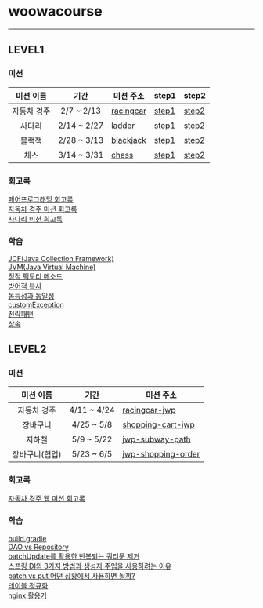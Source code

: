 # woowacourse

---


## LEVEL1

### 미션

|  미션 이름  |      기간      | 미션 주소                                                      | step1                                                             | step2                                                             |
|:-------:|:------------:|------------------------------------------------------------|-------------------------------------------------------------------|-------------------------------------------------------------------|
| 자동차 경주  |  2/7 ~ 2/13  | [racingcar](https://github.com/seokhwan-an/java-racingcar) | [step1](https://github.com/seokhwan-an/java-racingcar/tree/step1) | [step2](https://github.com/seokhwan-an/java-racingcar/tree/step2) |
|   사다리   | 2/14 ~ 2/27  | [ladder](https://github.com/seokhwan-an/java-ladder)       | [step1](https://github.com/seokhwan-an/java-ladder/tree/step1)    | [step2](https://github.com/seokhwan-an/java-ladder/tree/step2)    |
|   블랙잭   | 2/28 ~ 3/13  | [blackjack](https://github.com/seokhwan-an/java-blackjack) | [step1](https://github.com/seokhwan-an/java-blackjack/tree/step1) | [step2](https://github.com/seokhwan-an/java-blackjack/tree/step2) |
|   체스    | 3/14 ~ 3/31  | [chess](https://github.com/seokhwan-an/java-chess)         | [step1](https://github.com/seokhwan-an/java-chess/tree/step1)     | [step2](https://github.com/seokhwan-an/java-chess/tree/step2)     |

### 회고록
[페어프로그래밍 회고록](https://velog.io/@seokhwan-an/%ED%8E%98%EC%96%B4%ED%94%84%EB%A1%9C%EA%B7%B8%EB%9E%98%EB%B0%8D-%ED%9A%8C%EA%B3%A0%EB%A1%9D)
<br>
[자동차 경주 미션 회고록](https://velog.io/@seokhwan-an/%EC%9E%90%EB%8F%99%EC%B0%A8-%EA%B2%BD%EC%A3%BC-%EB%AF%B8%EC%85%98-%ED%9A%8C%EA%B3%A0%EB%A1%9D)
<br>
[사다리 미션 회고록](https://velog.io/@seokhwan-an/%EC%82%AC%EB%8B%A4%EB%A6%AC-%EB%AF%B8%EC%85%98-%ED%9A%8C%EA%B3%A0%EB%A1%9D)
### 학습
[JCF(Java Collection Framework)](https://velog.io/@seokhwan-an/JCFJava-Collection-Framework)
<br>
[JVM(Java Virtual Machine)](https://velog.io/@seokhwan-an/JVM)
<br>
[정적 팩토리 메소드](https://velog.io/@seokhwan-an/%EC%A0%95%EC%A0%81-%ED%8C%A9%ED%86%A0%EB%A6%AC-%EB%A9%94%EC%86%8C%EB%93%9C-o17sifs5)
<br>
[방어적 복사](https://velog.io/@seokhwan-an/%EB%B0%A9%EC%96%B4%EC%A0%81-%EB%B3%B5%EC%82%AC)
<br>
[동등성과 동일성](https://velog.io/@seokhwan-an/%EB%8F%99%EB%93%B1%EC%84%B1%EA%B3%BC-%EB%8F%99%EC%9D%BC%EC%84%B1)
<br>
[customException](https://velog.io/@seokhwan-an/Custom-Exception)
<br>
[전략패턴](https://velog.io/@seokhwan-an/%EC%A0%84%EB%9E%B5-%ED%8C%A8%ED%84%B4)
<br>
[상속](https://velog.io/@seokhwan-an/%EC%83%81%EC%86%8D)

## LEVEL2

### 미션

|  미션 이름   |     기간      | 미션 주소                                                                       |
|:--------:|:-----------:|-----------------------------------------------------------------------------|
|  자동차 경주  | 4/11 ~ 4/24 | [racingcar-jwp](https://github.com/seokhwan-an/jwp-racingcar)               |
|   장바구니   | 4/25 ~ 5/8  | [shopping-cart-jwp](https://github.com/seokhwan-an/jwp-shopping-cart.git)   |
|   지하철    | 5/9 ~ 5/22  | [jwp-subway-path](https://github.com/seokhwan-an/jwp-subway-path/tree/main) | 
| 장바구니(협업) | 5/23 ~ 6/5  | [jwp-shopping-order](https://github.com/seokhwan-an/jwp-shopping-order)     |

### 회고록
[자동차 경주 웹 미션 회고록](https://velog.io/@seokhwan-an/%EC%9E%90%EB%8F%99%EC%B0%A8-%EC%9B%B9-%EA%B2%BD%EC%A3%BC-%EB%AF%B8%EC%85%98-%ED%9A%8C%EA%B3%A0%EB%A1%9D)

### 학습
[build.gradle](https://velog.io/@seokhwan-an/build.gadle)
<br>
[DAO vs Repository](https://velog.io/@seokhwan-an/DAO-vs-Repository)
<br>
[batchUpdate를 활용한 반복되는 쿼리문 제거](https://velog.io/@seokhwan-an/batchUpdate%EB%A5%BC-%ED%99%9C%EC%9A%A9%ED%95%9C-%EB%B0%98%EB%B3%B5%EB%90%98%EB%8A%94-%EC%BF%BC%EB%A6%AC%EB%AC%B8-%EC%A0%9C%EA%B1%B0)
<br>
[스프링 DI의 3가지 방법과 생성자 주입을 사용하려는 이유](https://velog.io/@seokhwan-an/DIDependency-Injection%EC%9D%98-3%EA%B0%80%EC%A7%80-%EB%B0%A9%EB%B2%95%EA%B3%BC-%EC%83%9D%EC%84%B1%EC%9E%90-%EC%A3%BC%EC%9E%85%EC%9D%84-%EC%9D%B4%EC%9A%A9%ED%95%B4%EC%95%BC%ED%95%98%EB%8A%94-%EC%9D%B4%EC%9C%A0)
<br>
[patch vs put 어떤 상황에서 사용하면 될까?](https://velog.io/@seokhwan-an/PATCH-vs-PUT-%EC%96%B4%EB%96%A4-%EC%83%81%ED%99%A9%EC%97%90%EC%84%9C-%EC%9D%B4%EC%9A%A9%ED%95%98%EB%A9%B4-%EB%90%A0%EA%B9%8C)
<br>
[테이블 정규화](https://velog.io/@seokhwan-an/%ED%85%8C%EC%9D%B4%EB%B8%94-%EC%A0%95%EA%B7%9C%ED%99%94)
<br>
[nginx 활용기](https://velog.io/@seokhwan-an/nginx-%ED%99%9C%EC%9A%A9%EA%B8%B0)
